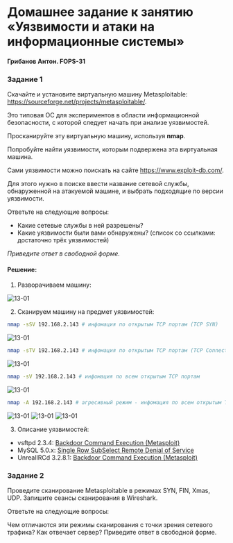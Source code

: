 # Домашнее задание к занятию «Уязвимости и атаки на информационные системы»
#### Грибанов Антон. FOPS-31

### Задание 1

Скачайте и установите виртуальную машину Metasploitable: https://sourceforge.net/projects/metasploitable/.

Это типовая ОС для экспериментов в области информационной безопасности, с которой следует начать при анализе уязвимостей.

Просканируйте эту виртуальную машину, используя **nmap**.

Попробуйте найти уязвимости, которым подвержена эта виртуальная машина.

Сами уязвимости можно поискать на сайте https://www.exploit-db.com/.

Для этого нужно в поиске ввести название сетевой службы, обнаруженной на атакуемой машине, и выбрать подходящие по версии уязвимости.

Ответьте на следующие вопросы:

- Какие сетевые службы в ней разрешены?
- Какие уязвимости были вами обнаружены? (список со ссылками: достаточно трёх уязвимостей)
  
*Приведите ответ в свободной форме.*  

#### Решение:

   1. Разворачиваем машину:

![13-01](https://github.com/Qshar1408/13-01/blob/main/img/hw_13_01_001.png)

   2. Сканируем машину на предмет уязвимостей:

```bash
nmap -sSV 192.168.2.143 # инфомация по открытым TCP портам (TCP SYN)
```
![13-01](https://github.com/Qshar1408/13-01/blob/main/img/hw_13_01_002.png)

```bash
nmap -sTV 192.168.2.143 # инфомация по открытым TCP портам (TCP Connect)
```
![13-01](https://github.com/Qshar1408/13-01/blob/main/img/hw_13_01_003.png)

```bash
nmap -sV 192.168.2.143 # инфомация по всем открытым TCP портам
```
![13-01](https://github.com/Qshar1408/13-01/blob/main/img/hw_13_01_004.png)

```bash
nmap -A 192.168.2.143 # агресивный режим - инфомация по всем открытым TCP портам
```
![13-01](https://github.com/Qshar1408/13-01/blob/main/img/hw_13_01_005.png)
![13-01](https://github.com/Qshar1408/13-01/blob/main/img/hw_13_01_006.png)
![13-01](https://github.com/Qshar1408/13-01/blob/main/img/hw_13_01_007.png)

   3. Описание уязвимостей:
- vsftpd 2.3.4: [Backdoor Command Execution (Metasploit)](https://www.exploit-db.com/exploits/17491)
- MySQL 5.0.x: [Single Row SubSelect Remote Denial of Service](https://www.exploit-db.com/exploits/29724)
- UnrealIRCd 3.2.8.1: [Backdoor Command Execution (Metasploit)](https://www.exploit-db.com/exploits/16922)

### Задание 2

Проведите сканирование Metasploitable в режимах SYN, FIN, Xmas, UDP.
Запишите сеансы сканирования в Wireshark.

Ответьте на следующие вопросы:

Чем отличаются эти режимы сканирования с точки зрения сетевого трафика?
Как отвечает сервер?
Приведите ответ в свободной форме.
